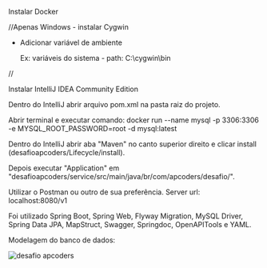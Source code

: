 Instalar Docker

//Apenas Windows - instalar Cygwin
  - Adicionar variável de ambiente
    
    Ex: variáveis do sistema - path: C:\cygwin\bin

//

Instalar IntelliJ IDEA Community Edition

Dentro do IntelliJ abrir arquivo pom.xml na pasta raiz do projeto.

Abrir terminal e executar comando: docker run --name mysql -p 3306:3306 -e MYSQL_ROOT_PASSWORD=root -d mysql:latest

Dentro do IntelliJ abrir aba "Maven" no canto superior direito e clicar install (desafioapcoders/Lifecycle/install).

Depois executar "Application" em "desafioapcoders/service/src/main/java/br/com/apcoders/desafio/".

Utilizar o Postman ou outro de sua preferência. Server url: localhost:8080/v1


Foi utilizado Spring Boot, Spring Web, Flyway Migration, MySQL Driver, Spring Data JPA, MapStruct, Swagger, Springdoc, OpenAPITools e YAML.

Modelagem do banco de dados:

![desafio apcoders](https://user-images.githubusercontent.com/59920991/150609545-39917bd0-e649-4bec-af7a-afdb6ced1413.png)
